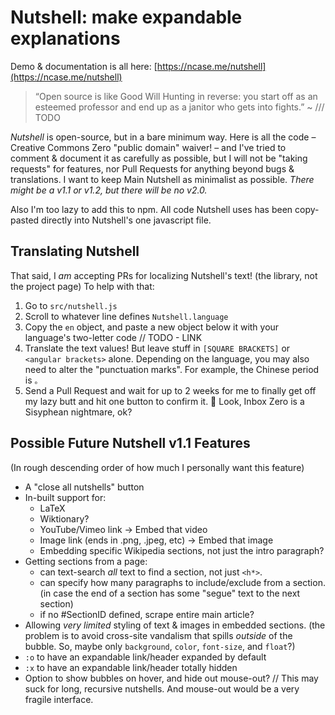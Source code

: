 # Nutshell: make expandable explanations

Demo & documentation is all here: [https://ncase.me/nutshell](https://ncase.me/nutshell)

> “Open source is like Good Will Hunting in reverse:
> you start off as an esteemed professor
> and end up as a janitor who gets into fights.”
> ~ /// TODO

*Nutshell* is open-source, but in a bare minimum way.
Here is all the code – Creative Commons Zero "public domain" waiver! –
and I've tried to comment & document it as carefully as possible,
but I will not be "taking requests" for features, nor Pull Requests
for anything beyond bugs & translations. I want to keep Main Nutshell as minimalist as possible. *There might be a v1.1 or v1.2, but there will be no v2.0.*

Also I'm too lazy to add this to npm. All code Nutshell uses has been copy-pasted directly into Nutshell's one javascript file.

## Translating Nutshell

That said, I *am* accepting PRs for localizing Nutshell's text!
(the library, not the project page)
To help with that:

1. Go to `src/nutshell.js`
2. Scroll to whatever line defines `Nutshell.language`
3. Copy the `en` object, and paste a new object below it with your language's two-letter code // TODO - LINK
4. Translate the text values! But leave stuff in `[SQUARE BRACKETS]` or `<angular brackets>` alone.
  Depending on the language, you may also need to alter the "punctuation marks".
  For example, the Chinese period is `。`
5. Send a Pull Request and wait for up to 2 weeks for me to finally get off my lazy butt and hit
  one button to confirm it. 🎉 Look, Inbox Zero is a Sisyphean nightmare, ok?

## Possible Future Nutshell v1.1 Features

(In rough descending order of how much I personally want this feature)

* A "close all nutshells" button
* In-built support for:
	* LaTeX
	* Wiktionary?
	* YouTube/Vimeo link -> Embed that video
    * Image link (ends in .png, .jpeg, etc) -> Embed that image
    * Embedding specific Wikipedia sections, not just the intro paragraph?
* Getting sections from a page:
	* can text-search *all* text to find a section, not just `<h*>`.
	* can specify how many paragraphs to include/exclude from a section. (in case the end of a section has some "segue" text to the next section)
	* if no #SectionID defined, scrape entire main article?
* Allowing _very limited_ styling of text & images in embedded sections. (the problem is to avoid cross-site vandalism that spills _outside_ of the bubble. So, maybe only `background`, `color`, `font-size`, and `float`?)
* `:o` to have an expandable link/header expanded by default
* `:x` to have an expandable link/header totally hidden
* Option to show bubbles on hover, and hide out mouse-out? // This may suck for long, recursive nutshells. And mouse-out would be a very fragile interface.
